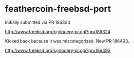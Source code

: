 feathercoin-freebsd-port
========================

Initially submitted via PR 186324

http://www.freebsd.org/cgi/query-pr.cgi?pr=186324

Kicked back because it was miscategorized. New PR 186493.

http://www.freebsd.org/cgi/query-pr.cgi?pr=186493
